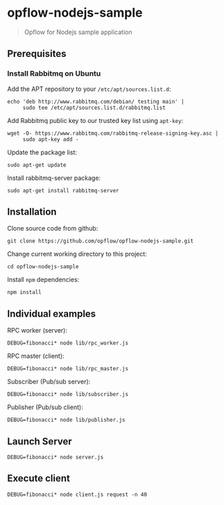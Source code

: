 # opflow-nodejs-sample

> Opflow for Nodejs sample application

## Prerequisites

### Install Rabbitmq on Ubuntu

Add the APT repository to your `/etc/apt/sources.list.d`:

```shell
echo 'deb http://www.rabbitmq.com/debian/ testing main' |
     sudo tee /etc/apt/sources.list.d/rabbitmq.list
```

Add Rabbitmq public key to our trusted key list using `apt-key`:

```shell
wget -O- https://www.rabbitmq.com/rabbitmq-release-signing-key.asc |
     sudo apt-key add -
```

Update the package list:

```shell
sudo apt-get update
```

Install rabbitmq-server package:

```shell
sudo apt-get install rabbitmq-server
```


## Installation

Clone source code from github:

```shell
git clone https://github.com/opflow/opflow-nodejs-sample.git
```

Change current working directory to this project:

```shell
cd opflow-nodejs-sample
```

Install `npm` dependencies:

```shell
npm install
```

## Individual examples

RPC worker (server):

```shell
DEBUG=fibonacci* node lib/rpc_worker.js
```

RPC master (client):

```shell
DEBUG=fibonacci* node lib/rpc_master.js
```

Subscriber (Pub/sub server):

```shell
DEBUG=fibonacci* node lib/subscriber.js
```

Publisher (Pub/sub client):

```shell
DEBUG=fibonacci* node lib/publisher.js
```

## Launch Server

```shell
DEBUG=fibonacci* node server.js
```

## Execute client

```shell
DEBUG=fibonacci* node client.js request -n 40
```

